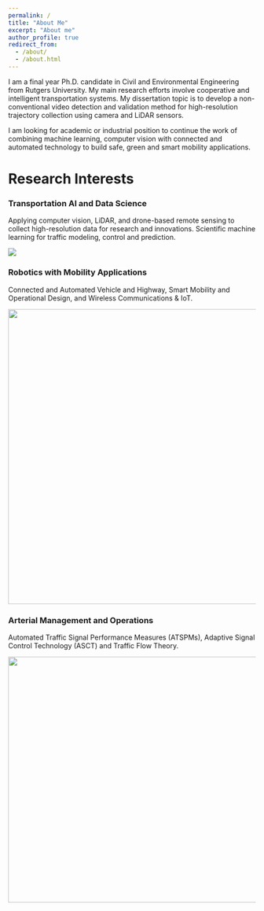 ```yaml
---
permalink: /
title: "About Me"
excerpt: "About me"
author_profile: true
redirect_from: 
  - /about/
  - /about.html
---
```


I am a final year Ph.D. candidate in Civil and Environmental Engineering from Rutgers University. My main research efforts involve cooperative and intelligent transportation systems. My dissertation topic is to develop a non-conventional video detection and validation method for high-resolution trajectory collection using camera and LiDAR sensors. 

I am looking for academic or industrial position to continue the work of combining machine learning, computer vision with connected and automated technology to build safe, green and smart mobility applications.

Research Interests
======
### Transportation AI and Data Science
Applying computer vision, LiDAR, and drone-based remote sensing to collect high-resolution data for research and innovations. Scientific machine learning for traffic modeling, control and prediction.

<img src="{{ site.url }}{{ site.baseurl }}/images/Picture1.png">


### Robotics with Mobility Applications
Connected and Automated Vehicle and Highway, Smart Mobility and Operational Design, and Wireless Communications & IoT.

<img src="{{ site.url }}{{ site.baseurl }}/images/Detection%20and%20Tracking_small.png" width="900" height="600">

### Arterial Management and Operations
Automated Traffic Signal Performance Measures (ATSPMs), Adaptive Signal Control Technology (ASCT) and Traffic Flow Theory. 

<img src="{{ site.url }}{{ site.baseurl }}/images/RCD.png" width="600" height="500"> 

<!-- <img src="{{ site.url }}{{ site.baseurl }}/images/PCD_comparison.png"> -->
       

